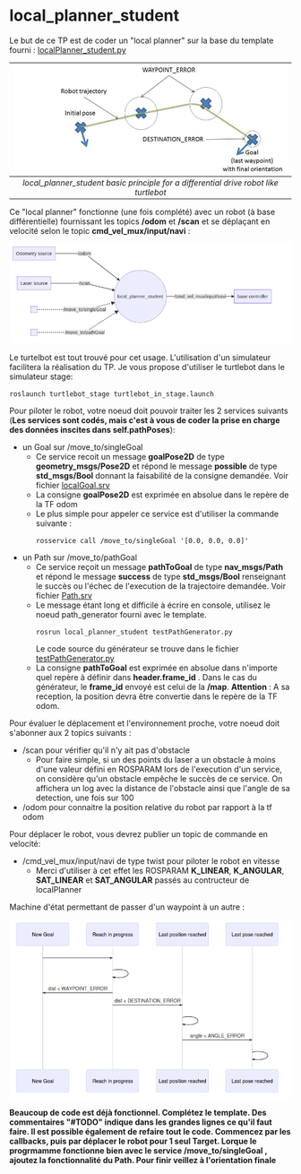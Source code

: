 # local_planner_student

Le but de ce TP est de coder un "local planner" sur la base du template fourni : [localPlanner_student.py](/script/localPlanner_student.py)

| ![local_planner.jpg](img/local_planner.jpg) |
|:-------:|
| *local_planner_student basic principle for a differential drive robot like turtlebot* |



Ce "local planner" fonctionne (une fois complété) avec un robot (à base différentielle) fournissant les topics **/odom** et **/scan** et se déplaçant en velocité selon le topic **cmd_vel_mux/input/navi** :

<!---
graph LR
    T1[Odometry source] -- /odom --TO_REMOVE> Node((local_planner_student))
    T2[Laser source] -- /scan --TO_REMOVE> Node((local_planner_student))

    S1[ ] -. /move_to/singleGoal .-> Node
    S2[ ] -. /move_to/pathGoal .-> Node

    Node -- /cmd_vel_mux/input/navi --TO_REMOVE>D[base controller]
-->
![Status: Draft](img/local_archi.png) 

Le turtelbot est tout trouvé pour cet usage. L'utilisation d'un simulateur facilitera la réalisation du TP. Je vous propose d'utiliser le turtlebot dans le simulateur stage: 
```{r, engine='bash', count_lines} 
roslaunch turtlebot_stage turtlebot_in_stage.launch
```

Pour piloter le robot, votre noeud doit pouvoir traiter les 2 services suivants (**Les services sont codés, mais c'est à vous de coder la prise en charge des données inscites dans self.pathPoses**):
+ un Goal sur /move_to/singleGoal   
  - Ce service recoit un message **goalPose2D** de type **geometry_msgs/Pose2D** et répond le message **possible** de type **std_msgs/Bool** donnant la faisabilité de la consigne demandée.  Voir fichier [localGoal.srv](/srv/localGoal.srv)
  - La consigne **goalPose2D** est exprimée en absolue dans le repère de la TF odom
  - Le plus simple pour appeler ce service est d'utiliser la commande suivante :
    ```{r, engine='bash', count_lines} 
    rosservice call /move_to/singleGoal '[0.0, 0.0, 0.0]'
    ```
+ un Path sur /move_to/pathGoal
  - Ce service reçoit un message **pathToGoal** de type **nav_msgs/Path** et répond le message **success** de type **std_msgs/Bool** renseignant le succès ou l'échec de l'execution de la trajectoire demandée. Voir fichier [Path.srv](/srv/Path.srv)
  - Le message étant long et difficile à écrire en console, utilisez le noeud path_generator fourni avec le template. 
      ```{r, engine='bash', count_lines} 
      rosrun local_planner_student testPathGenerator.py
      ```
      Le code source du générateur se trouve dans le fichier [testPathGenerator.py](/script/testPathGenerator.py)
  - La consigne **pathToGoal** est exprimée en absolue dans n'importe quel repère à définir dans **header.frame_id** . Dans le cas du générateur, le **frame_id** envoyé est celui de la **/map**. **Attention** : A sa reception, la position devra être convertie dans le repère de la TF odom.

Pour évaluer le déplacement et l'environnement proche, votre noeud doit s'abonner aux 2 topics suivants :
+ /scan pour vérifier qu'il n'y ait pas d'obstacle
  - Pour faire simple, si un des points du laser a un obstacle à moins d'une valeur défini en ROSPARAM lors de l'execution d'un service, on considère qu'un obstacle empêche le succès de ce service. On affichera un log avec la distance de l'obstacle ainsi que l'angle de sa detection, une fois sur 100
+ /odom pour connaitre la position relative du robot par rapport à la tf odom


Pour déplacer le robot, vous devrez publier un topic de commande en velocité:
+ /cmd_vel_mux/input/navi de type twist pour piloter le robot en vitesse
  - Merci d'utiliser à cet effet les ROSPARAM **K_LINEAR**, **K_ANGULAR**, **SAT_LINEAR** et **SAT_ANGULAR** passés au contructeur de localPlanner


<!---
sequenceDiagram
    participant New Goal
    participant Reach in progress
    participant Last  position reached
    participant Last  pose reached
    New Goal->>Reach in progress: 
    Reach in progress->>Reach in progress: 
    Reach in progress->>New Goal:  dist < WAYPOINT_ERROR
    Reach in progress->>Last  position reached:  dist < DESTINATION_ERROR
    Last  position reached->>Last  position reached:  
    Last  position reached->>Last  pose reached:  angle < ANGLE_ERROR
    Last  pose reached->>Last  pose reached : .

-->
Machine d'état permettant de passer d'un waypoint à un autre :

![img](img/state_machine.png) 
 


**Beaucoup de code est déjà fonctionnel. Complétez le template. Des commentaires "#TODO" indique dans les grandes lignes ce qu'il faut faire. Il est possible également de refaire tout le code.
Commencez par les callbacks, puis par déplacer le robot pour 1 seul Target. Lorque le progrmamme fonctionne bien avec le service /move_to/singleGoal , ajoutez la fonctionnalité du Path. Pour finir veillez à l'orientation finale**
